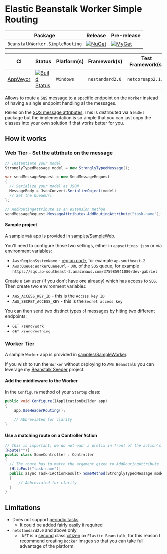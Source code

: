 # Elastic Beanstalk Worker Simple Routing

| Package | Release | Pre-release |
| --- | --- | --- |
| `BeanstalkWorker.SimpleRouting` | [![NuGet][nuget-badge]][nuget] | [![MyGet][myget-badge]][myget] |

| CI | Status | Platform(s) | Framework(s) | Test Framework(s) |
| --- | --- | --- | --- | --- |
| [AppVeyor][app-veyor] | [![Build Status][app-veyor-shield]][app-veyor] | `Windows` | `nestandard2.0` | `netcoreapp2.1.0` |

Allows to route a `SQS` message to a specific endpoint on the `Worker` instead of having a single endpoint handling all the messages.

Relies on the [SQS message attributes][sqs-message-attributes]. This is distributed via a `NuGet` package but the implementation is so simple that you can just copy the classes into your own solution if that works better for you.

## How it works

### Web Tier - Set the attribute on the message

```csharp
// Instantiate your model
StronglyTypedMessage model = new StronglyTypedMessage();

var sendMessageRequest = new SendMessageRequest
{
  // Serialize your model as JSON
  MessageBody = JsonConvert.SerializeObject(model)
  // Set the QueueUrl
};

// AddRoutingAttribute is an extension method
sendMessageRequest.MessageAttributes.AddRoutingAttribute("task-name");
```

#### Sample project

A sample `Web` app is provided in [samples/SampleWeb](samples/SampleWeb).

You'll need to configure those two settings, either in `appsettings.json` or via environment variables:

- `Aws:RegionSystemName` - [region code][available-regions], for example `ap-southeast-2`
- `Aws:Queue:WorkerQueueUrl` - `URL` of the `SQS` queue, for example `https://sqs.ap-southeast-2.amazonaws.com/375985941080/dev-gabriel`

Create a `iAM` user (if you don't have one already) which has access to `SQS`. Then create two environment variables:

- `AWS_ACCESS_KEY_ID` - this is the `Access key ID`
- `AWS_SECRET_ACCESS_KEY` - this is the `Secret access key`

You can then send two distinct types of messages by hiting two different endpoints:

- `GET /send/work`
- `GET /send/nothing`

### Worker Tier

A sample `Worker` app is provided in [samples/SampleWorker](samples/SampleWorker).

If you wish to run the `Worker` without deploying to `AWS Beanstalk` you can leverage my [Beanstalk Seeder][beanstalk-seeder] project.

#### Add the middleware to the Worker

In the `Configure` method of your `Startup` class:

```csharp
public void Configure(IApplicationBuilder app)
{
    app.UseHeaderRouting();

    // Abbreviated for clarity
}
```

#### Use a matching route on a Controller Action

```csharp
// This is important, we do not want a prefix in front of the action's route
[Route("")]
public class SomeController : Controller
{
  // The route has to match the argument given to AddRoutingAttribute
  [HttpPost("task-name")]
  public async Task<IActionResult> SomeMethod(StronglyTypedMessage model)
  {
      // Abbreviated for clarity
  }
}
```

## Limitations

- Does not support [periodic tasks][periodic-tasks]
  - It could be added fairly easily if required
- `netstandard2.0` and above only
  - `.NET` is a [second][no-worker-tier] class [citizen][no-environment-variables] on `Elastic Beanstalk`, for this reason I recommend creating `Docker` images so that you can take full advantage of the platform.

[sqs-message-attributes]: https://docs.aws.amazon.com/AWSSimpleQueueService/latest/SQSDeveloperGuide/sqs-message-attributes.html
[periodic-tasks]: https://docs.aws.amazon.com/elasticbeanstalk/latest/dg/using-features-managing-env-tiers.html#worker-periodictasks
[no-worker-tier]: https://docs.aws.amazon.com/elasticbeanstalk/latest/dg/concepts.platforms.html#concepts.platforms.net
[no-environment-variables]: https://stackoverflow.com/questions/40127703/aws-elastic-beanstalk-environment-variables-in-asp-net-core-1-0
[available-regions]: http://docs.aws.amazon.com/AWSEC2/latest/UserGuide/using-regions-availability-zones.html#concepts-available-regions
[beanstalk-seeder]: https://github.com/gabrielweyer/beanstalk-seeder
[nuget-badge]: https://img.shields.io/nuget/v/BeanstalkWorker.SimpleRouting.svg?label=NuGet
[nuget]: https://www.nuget.org/packages/BeanstalkWorker.SimpleRouting/
[myget-badge]: https://img.shields.io/myget/gabrielweyer-pre-release/v/BeanstalkWorker.SimpleRouting.svg?label=MyGet
[myget]: https://www.myget.org/feed/gabrielweyer-pre-release/package/nuget/BeanstalkWorker.SimpleRouting
[app-veyor]: https://ci.appveyor.com/project/GabrielWeyer/simple-routing
[app-veyor-shield]: https://ci.appveyor.com/api/projects/status/github/gabrielweyer/simple-routing?branch=master&svg=true
